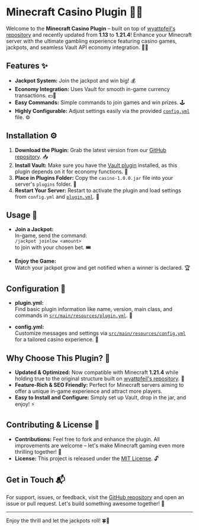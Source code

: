 # Minecraft Casino Plugin 🎰💸

Welcome to the **Minecraft Casino Plugin** – built on top of [wyattpfeil's repository](https://github.com/wyattpfeil/Minecraft-Casino-Plugin) and recently updated from **1.13** to **1.21.4**! Enhance your Minecraft server with the ultimate gambling experience featuring casino games, jackpots, and seamless Vault API economy integration. 🎲🔥

## Features ✨
- **Jackpot System:** Join the jackpot and win big! 💰
- **Economy Integration:** Uses Vault for smooth in-game currency transactions. 💵🔌
- **Easy Commands:** Simple commands to join games and win prizes. 🕹️
- **Highly Configurable:** Adjust settings easily via the provided [`config.yml`](src/main/resources/config.yml) file. ⚙️

## Installation ⚙️
1. **Download the Plugin:** Grab the latest version from our [GitHub repository](https://github.com/wyattpfeil/Minecraft-Casino-Plugin). 📥
2. **Install Vault:** Make sure you have the [Vault plugin](https://www.spigotmc.org/resources/vault.34315/) installed, as this plugin depends on it for economy functions. 🔗
3. **Place in Plugins Folder:** Copy the `casino-1.0.0.jar` file into your server's `plugins` folder. 🚀
4. **Restart Your Server:** Restart to activate the plugin and load settings from `config.yml` and [`plugin.yml`](src/main/resources/plugin.yml). 🔄

## Usage 📖
- **Join a Jackpot:**  
  In-game, send the command:  
  `/jackpot joinlow <amount>`  
  to join with your chosen bet. 🎟️

- **Enjoy the Game:**  
  Watch your jackpot grow and get notified when a winner is declared. 🏆

## Configuration 🔧
- **plugin.yml:**  
  Find basic plugin information like name, version, main class, and commands in [`src/main/resources/plugin.yml`](src/main/resources/plugin.yml). 📄

- **config.yml:**  
  Customize messages and settings via [`src/main/resources/config.yml`](src/main/resources/config.yml) for a tailored casino experience. 🎨

## Why Choose This Plugin? 🤔
- **Updated & Optimized:** Now compatible with Minecraft **1.21.4** while holding true to the original structure built on [wyattpfeil's repository](https://github.com/wyattpfeil/Minecraft-Casino-Plugin). 🚀
- **Feature-Rich & SEO Friendly:** Perfect for Minecraft servers aiming to offer a unique in-game experience and attract more players.
- **Easy to Install and Configure:** Simply set up Vault, drop in the jar, and enjoy! ⚡

## Contributing & License 📜
- **Contributions:** Feel free to fork and enhance the plugin. All improvements are welcome – let's make Minecraft gaming even more thrilling together! 🤝
- **License:** This project is released under the [MIT License](LICENSE). 🔓

## Get in Touch 📬
For support, issues, or feedback, visit the [GitHub repository](https://github.com/wyattpfeil/Minecraft-Casino-Plugin) and open an issue or pull request. Let's build something awesome together! 🚀

---

Enjoy the thrill and let the jackpots roll! 🍀🎉
